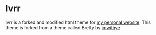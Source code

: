 Ivrr
======

Ivrr is a forked and modified html theme for [my personal website](http://chanyufei.com). This theme is forked from a theme called Bretty by [imwithye](http://imwithye.github.io)